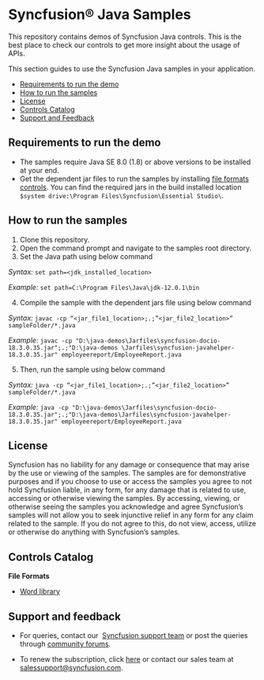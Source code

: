 # Syncfusion® Java Samples 

This repository contains demos of Syncfusion Java controls. This is the best place to check our controls to get more insight about the usage of APIs. 

This section guides to use the Syncfusion Java samples in your application.

* [Requirements to run the demo](#requirements-to-run-the-demo)
* [How to run the samples](#how-to-run-the-samples)
* [License](#license)
* [Controls Catalog](#controls-catalog)
* [Support and Feedback](#support-and-feedback)

## <a name="requirements-to-run-the-demo"></a>Requirements to run the demo ##

* The samples require Java SE 8.0 (1.8) or above versions to be installed at your end.
* Get the dependent jar files to run the samples by installing [file formats controls](https://www.syncfusion.com/sales/products/fileformats?utm_source=github&utm_medium=listing&utm_campaign=java-demos#). You can find the required jars in the build installed location `$system drive:\Program Files\Syncfusion\Essential Studio\`.

## <a name="how-to-run-the-samples"></a>How to run the samples ##

1.	Clone this repository.
2.	Open the command prompt and navigate to the samples root directory.
3.	Set the Java path using below command

*Syntax:* `set path=<jdk_installed_location>` 

*Example:* `set path=C:\Program Files\Java\jdk-12.0.1\bin`

4.	Compile the sample with the dependent jars file using below command

*Syntax:* `javac -cp “<jar_file1_location>;.;”<jar_file2_location>” sampleFolder/*.java`

*Example:* `javac -cp "D:\java-demos\Jarfiles\syncfusion-docio-18.3.0.35.jar";.;"D:\java-demos \Jarfiles\syncfusion-javahelper-18.3.0.35.jar" employeereport/EmployeeReport.java`

5.	Then, run the sample using below command

*Syntax:* `java -cp “<jar_file1_location>;.;”<jar_file2_location>” sampleFolder/*.java` 

*Example:* `java -cp "D:\java-demos\Jarfiles\syncfusion-docio-18.3.0.35.jar";.;"D:\java-demos\Jarfiles\syncfusion-javahelper-18.3.0.35.jar" employeereport/EmployeeReport.java`


## <a name="license"></a>License ##

Syncfusion has no liability for any damage or consequence that may arise by the use or viewing of the samples. The samples are for demonstrative purposes and if you choose to use or access the samples you agree to not hold Syncfusion liable, in any form, for any damage that is related to use, accessing or otherwise viewing the samples. By accessing, viewing, or otherwise seeing the samples you acknowledge and agree Syncfusion’s samples will not allow you to seek injunctive relief in any form for any claim related to the sample. If you do not agree to this, do not view, access, utilize or otherwise do anything with Syncfusion’s samples.

## <a name="controls-catalog"></a>Controls Catalog ##
**File Formats**
* <a href="docio">Word library<a>

## <a name="support-and-feedback"></a>Support and feedback ##

* For queries, contact our  [Syncfusion support team](https://www.syncfusion.com/support/directtrac/incidents/newincident?utm_source=github&utm_medium=listing&utm_campaign=java-demos#) or post the queries through [community forums](https://www.syncfusion.com/forums?utm_source=github&utm_medium=listing&utm_campaign=java-demos#).

* To renew the subscription, click [here](https://www.syncfusion.com/sales/products?utm_source=github&utm_medium=listing&utm_campaign=java-demos#) or contact our sales team at [salessupport@syncfusion.com](mailto:salessupport@syncfusion.com#). 
